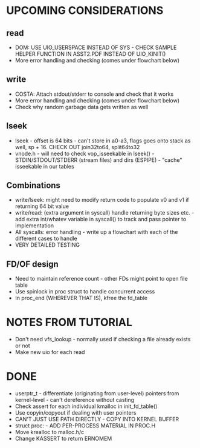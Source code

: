 UPCOMING CONSIDERATIONS
=======================
read
----
* DOM: USE UIO_USERSPACE INSTEAD OF SYS - CHECK SAMPLE HELPER FUNCTION IN ASST2.PDF INSTEAD OF UIO_KINIT()
* More error handling and checking (comes under flowchart below)

write
-----
* COSTA: Attach stdout/stderr to console and check that it works
* More error handling and checking (comes under flowchart below)
* Check why random garbage data gets written as well 

lseek
-----
* lseek - offset is 64 bits - can't store in a0-a3, flags goes onto stack as well, sp + 16. CHECK OUT join32to64, split64to32
* vnode.h - will need to check vop_isseekable in lseek() - STDIN/STDOUT/STDERR (stream files) and dirs (ESPIPE) - "cache" isseekable in our tables

Combinations
------------
* write/lseek: might need to modify return code to populate v0 and v1 if returning 64 bit value
* write/read: (extra argument in syscall) handle returning byte sizes etc. - add extra int/whatev variable in syscall() to track and pass pointer to implementation
* All syscalls: error handling - write up a flowchart with each of the different cases to handle
* VERY DETAILED TESTING

FD/OF design
------------
* Need to maintain reference count - other FDs might point to open file table
* Use spinlock in proc struct to handle concurrent access
* In proc_end (WHEREVER THAT IS), kfree the fd_table

NOTES FROM TUTORIAL
===================
* Don't need vfs_lookup - normally used if checking a file already exists or not
* Make new uio for each read

DONE
====
* userptr_t - differentiate (originating from user-level) pointers from kernel-level - can't dereference without casting
* Check assert for each individual kmalloc in init_fd_table()
* Use copyin/copyout if dealing with user pointers
* CAN'T JUST USE PATH DIRECTLY - COPY INTO KERNEL BUFFER
* struct proc: - ADD PER-PROCESS MATERIAL IN PROC.H
* Move krealloc to malloc.h/c
* Change KASSERT to return ERNOMEM
